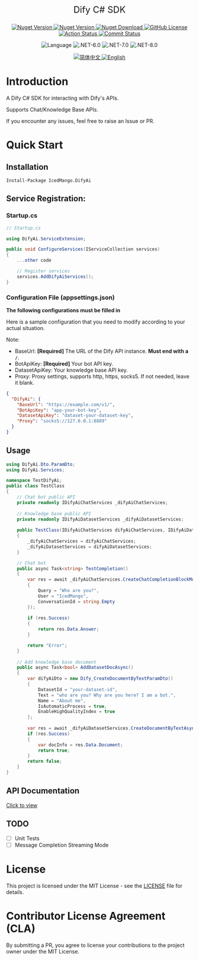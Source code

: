 <p align="center" style="font-size:24px;">
    Dify C# SDK
</p>

<p align="center">
    <a href="https://www.nuget.org/packages/IcedMango.DifyAi" target="_blank">
        <img alt="Nuget Version" src="https://img.shields.io/badge/OpenSource-Github-blue">
    </a>
    <a href="https://www.nuget.org/packages/IcedMango.DifyAi" target="_blank">
        <img alt="Nuget Version" src="https://img.shields.io/nuget/v/IcedMango.DifyAi">
    </a>
    <a href="https://www.nuget.org/packages/IcedMango.DifyAi" target="_blank">
        <img alt="Nuget Download" src="https://img.shields.io/nuget/dt/IcedMango.DifyAi"/>
    </a>
    <a href="https://github.com/IcedMango/DifyAi-csharp-sdk/blob/main/LICENSE" target="_blank">
        <img alt="GitHub License" src="https://img.shields.io/github/license/IcedMango/DifyAi-csharp-sdk"/>
    </a>
    <a href="https://github.com/IcedMango/DifyAi-csharp-sdk/actions" target="_blank">
        <img alt="Action Status" src="https://img.shields.io/github/actions/workflow/status/IcedMango/DifyAi-csharp-sdk/publishNuGet.yml"/>
    </a>
    <a href="https://img.shields.io/github/license/IcedMango/DifyAi-csharp-sdk" target="_blank">
        <img alt="Commit Status" src="https://img.shields.io/github/commit-activity/m/IcedMango/DifyAi-csharp-sdk?labelColor=%20%2332b583&color=%20%2312b76a"/>
    </a>
</p>
<p align="center">
    <img alt="Language" src="https://img.shields.io/github/languages/top/IcedMango/DifyAi-csharp-sdk"/>
    <img alt=".NET-6.0" src="https://img.shields.io/badge/.NET-6.0-blue"/>
    <img alt=".NET-7.0" src="https://img.shields.io/badge/.NET-7.0-blue"/>
    <img alt=".NET-8.0" src="https://img.shields.io/badge/.NET-8.0-blue"/>
</p>
<p align="center">
    <a href="https://github.com/IcedMango/DifyAi-csharp-sdk/blob/main/README.zh-CN.md" target="_blank">
        <img alt="简体中文" src="https://img.shields.io/badge/简体中文-green">
    </a>
    <a href="https://github.com/IcedMango/DifyAi-csharp-sdk/blob/main/README.md" target="_blank">
        <img alt="English" src="https://img.shields.io/badge/English-red">
    </a>
</p>

# Introduction

A Dify C# SDK for interacting with Dify's APIs.

Supports Chat/Knowledge Base APIs.

If you encounter any issues, feel free to raise an Issue or PR.

# Quick Start

## Installation

```
Install-Package IcedMango.DifyAi
```

## Service Registration:

### Startup.cs

```csharp
// Startup.cs

using DifyAi.ServiceExtension;

public void ConfigureServices(IServiceCollection services)
{
    ...other code

    // Register services
    services.AddDifyAiServices();
}
```

### Configuration File (appsettings.json)

**The following configurations must be filled in**

Here is a sample configuration that you need to modify according to your actual situation.

Note:

- BaseUrl: **[Required]** The URL of the Dify API instance. **Must end with a `/`**.
- BotApiKey: **[Required]** Your bot API key.
- DatasetApiKey: Your knowledge base API key.
- Proxy: Proxy settings, supports http, https, socks5. If not needed, leave it blank.

```json
{
  "DifyAi": {
    "BaseUrl": "https://example.com/v1/",
    "BotApiKey": "app-your-bot-key",
    "DatasetApiKey": "dataset-your-dataset-key",
    "Proxy": "socks5://127.0.0.1:8889"
  }
}
```

## Usage

```csharp
using DifyAi.Dto.ParamDto;
using DifyAi.Services;

namespace TestDifyAi;
public class TestClass
{
    // Chat bot public API
    private readonly IDifyAiChatServices _difyAiChatServices;
    
    // Knowledge base public API
    private readonly IDifyAiDatasetServices _difyAiDatasetServices;
    
    public TestClass(IDifyAiChatServices difyAiChatServices, IDifyAiDatasetServices difyAiDatasetServices)
    {
        _difyAiChatServices = difyAiChatServices;
        _difyAiDatasetServices = difyAiDatasetServices;
    }

    // Chat bot
    public async Task<string> TestCompletion()
    {
        var res = await _difyAiChatServices.CreateChatCompletionBlockModeAsync(new Dify_CreateChatCompletionParamDto()
        {
            Query = "Who are you?",
            User = "IcedMango",
            ConversationId = string.Empty
        });
        
        if (res.Success)
        {
            return res.Data.Answer;
        }

        return "Error";
    }
    
    // Add knowledge base document
    public async Task<bool> AddDatasetDocAsync()
    {
        var difyAiDto = new Dify_CreateDocumentByTextParamDto() 
        {
            DatasetId = "your-dataset-id",
            Text = "who are you? Why are you here? I am a bot.",
            Name = "About me",
            IsAutomaticProcess = true,
            EnableHighQualityIndex = true
        };
        
        var res = await _difyAiDatasetServices.CreateDocumentByTextAsync(difyAiDto);
        if (res.Success)
        {
            var docInfo = res.Data.Document;
            return true;
        }
        return false;
    }
}
```

## API Documentation

[Click to view](ApiDoc.zh-CN.md)

## TODO
- [ ] Unit Tests
- [ ] Message Completion Streaming Mode

# License

This project is licensed under the MIT License - see the [LICENSE](./LICENSE) file for details.

# Contributor License Agreement (CLA)

By submitting a PR, you agree to license your contributions to the project owner under the MIT License.
